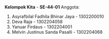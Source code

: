 **Kelompok Kita** - **SE-44-01**
Anggota:
1. Asyrafbilal Fadhila Bhinar Jaya - 1302200010
2. Deva Raja - 1302204058
3. Yanuar Firdaus - 1302204001
4. Melvin Justinus Sanda Pasalli - 1302204068
